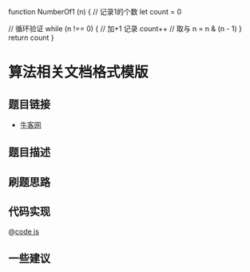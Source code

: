 function NumberOf1 (n) {
  // 记录1的个数
  let count = 0

  // 循环验证
  while (n !== 0) {
    // 加+1 记录
    count++
    // 取与
    n = n & (n - 1)
  }
  return count
}

# 算法相关文档格式模版

## 题目链接

- [牛客网]()


## 题目描述

## 刷题思路

## 代码实现

@[code js](@code/algorithm/sword-point/栈队列堆/firstAppearingOnce.js)

## 一些建议
